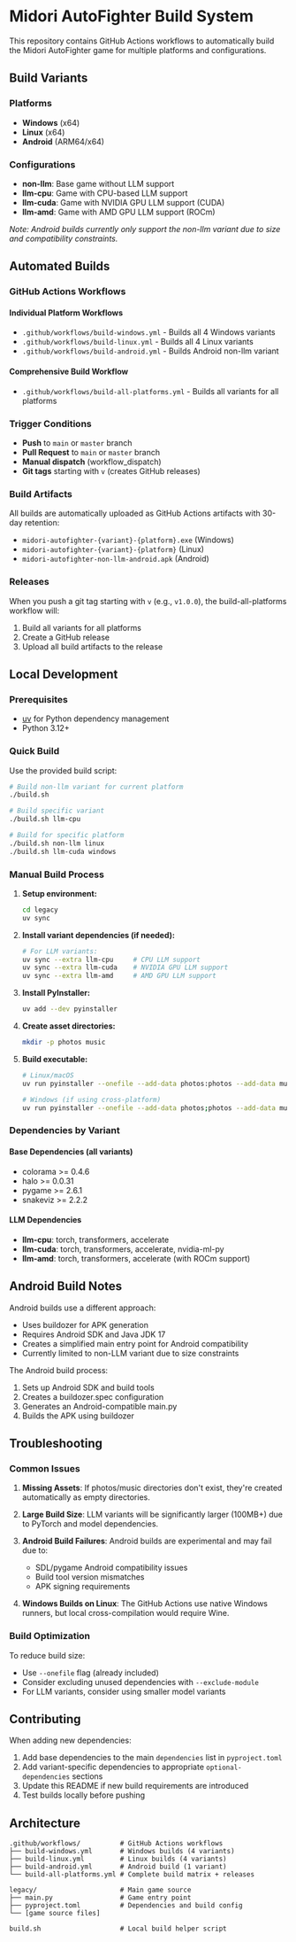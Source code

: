 # Midori AutoFighter Build System

This repository contains GitHub Actions workflows to automatically build the Midori AutoFighter game for multiple platforms and configurations.

## Build Variants

### Platforms
- **Windows** (x64)
- **Linux** (x64)
- **Android** (ARM64/x64)

### Configurations
- **non-llm**: Base game without LLM support
- **llm-cpu**: Game with CPU-based LLM support
- **llm-cuda**: Game with NVIDIA GPU LLM support (CUDA)
- **llm-amd**: Game with AMD GPU LLM support (ROCm)

*Note: Android builds currently only support the non-llm variant due to size and compatibility constraints.*

## Automated Builds

### GitHub Actions Workflows

#### Individual Platform Workflows
- `.github/workflows/build-windows.yml` - Builds all 4 Windows variants
- `.github/workflows/build-linux.yml` - Builds all 4 Linux variants  
- `.github/workflows/build-android.yml` - Builds Android non-llm variant

#### Comprehensive Build Workflow
- `.github/workflows/build-all-platforms.yml` - Builds all variants for all platforms

### Trigger Conditions
- **Push** to `main` or `master` branch
- **Pull Request** to `main` or `master` branch
- **Manual dispatch** (workflow_dispatch)
- **Git tags** starting with `v` (creates GitHub releases)

### Build Artifacts
All builds are automatically uploaded as GitHub Actions artifacts with 30-day retention:
- `midori-autofighter-{variant}-{platform}.exe` (Windows)
- `midori-autofighter-{variant}-{platform}` (Linux)
- `midori-autofighter-non-llm-android.apk` (Android)

### Releases
When you push a git tag starting with `v` (e.g., `v1.0.0`), the build-all-platforms workflow will:
1. Build all variants for all platforms
2. Create a GitHub release
3. Upload all build artifacts to the release

## Local Development

### Prerequisites
- [uv](https://github.com/astral-sh/uv) for Python dependency management
- Python 3.12+

### Quick Build
Use the provided build script:

```bash
# Build non-llm variant for current platform
./build.sh

# Build specific variant
./build.sh llm-cpu

# Build for specific platform
./build.sh non-llm linux
./build.sh llm-cuda windows
```

### Manual Build Process

1. **Setup environment:**
   ```bash
   cd legacy
   uv sync
   ```

2. **Install variant dependencies (if needed):**
   ```bash
   # For LLM variants:
   uv sync --extra llm-cpu     # CPU LLM support
   uv sync --extra llm-cuda    # NVIDIA GPU LLM support
   uv sync --extra llm-amd     # AMD GPU LLM support
   ```

3. **Install PyInstaller:**
   ```bash
   uv add --dev pyinstaller
   ```

4. **Create asset directories:**
   ```bash
   mkdir -p photos music
   ```

5. **Build executable:**
   ```bash
   # Linux/macOS
   uv run pyinstaller --onefile --add-data photos:photos --add-data music:music --clean --name midori-autofighter main.py
   
   # Windows (if using cross-platform)
   uv run pyinstaller --onefile --add-data photos;photos --add-data music;music --clean --name midori-autofighter main.py
   ```

### Dependencies by Variant

#### Base Dependencies (all variants)
- colorama >= 0.4.6
- halo >= 0.0.31
- pygame >= 2.6.1
- snakeviz >= 2.2.2

#### LLM Dependencies
- **llm-cpu**: torch, transformers, accelerate
- **llm-cuda**: torch, transformers, accelerate, nvidia-ml-py
- **llm-amd**: torch, transformers, accelerate (with ROCm support)

## Android Build Notes

Android builds use a different approach:
- Uses buildozer for APK generation
- Requires Android SDK and Java JDK 17
- Creates a simplified main entry point for Android compatibility
- Currently limited to non-LLM variant due to size constraints

The Android build process:
1. Sets up Android SDK and build tools
2. Creates a buildozer.spec configuration
3. Generates an Android-compatible main.py
4. Builds the APK using buildozer

## Troubleshooting

### Common Issues

1. **Missing Assets**: If photos/music directories don't exist, they're created automatically as empty directories.

2. **Large Build Size**: LLM variants will be significantly larger (100MB+) due to PyTorch and model dependencies.

3. **Android Build Failures**: Android builds are experimental and may fail due to:
   - SDL/pygame Android compatibility issues
   - Build tool version mismatches
   - APK signing requirements

4. **Windows Builds on Linux**: The GitHub Actions use native Windows runners, but local cross-compilation would require Wine.

### Build Optimization

To reduce build size:
- Use `--onefile` flag (already included)
- Consider excluding unused dependencies with `--exclude-module`
- For LLM variants, consider using smaller model variants

## Contributing

When adding new dependencies:
1. Add base dependencies to the main `dependencies` list in `pyproject.toml`
2. Add variant-specific dependencies to appropriate `optional-dependencies` sections
3. Update this README if new build requirements are introduced
4. Test builds locally before pushing

## Architecture

```
.github/workflows/          # GitHub Actions workflows
├── build-windows.yml       # Windows builds (4 variants)
├── build-linux.yml         # Linux builds (4 variants) 
├── build-android.yml       # Android build (1 variant)
└── build-all-platforms.yml # Complete build matrix + releases

legacy/                     # Main game source
├── main.py                 # Game entry point
├── pyproject.toml          # Dependencies and build config
└── [game source files]

build.sh                    # Local build helper script
```